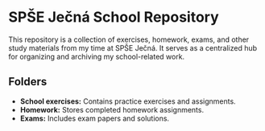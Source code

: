 # SPŠE Ječná School Repository

This repository is a collection of exercises, homework, exams, and other study materials from my time at SPŠE Ječná. It serves as a centralized hub for organizing and archiving my school-related work.

## Folders

- **School exercises:** Contains practice exercises and assignments.
- **Homework:** Stores completed homework assignments.
- **Exams:** Includes exam papers and solutions.
